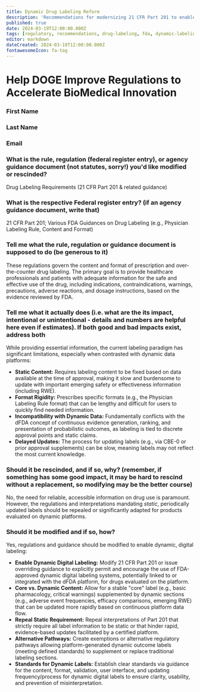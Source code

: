 ```yaml
---
title: Dynamic Drug Labeling Reform
description: 'Recommendations for modernizing 21 CFR Part 201 to enable dynamic, data-driven drug labeling in the dFDA ecosystem'
published: true
date: 2024-03-19T12:00:00.000Z
tags: [regulatory, recommendations, drug-labeling, fda, dynamic-labeling, real-world-data]
editor: markdown
dateCreated: 2024-03-19T12:00:00.000Z
fontawesomeIcon: fa-tag
---
```


# Help DOGE Improve Regulations to Accelerate BioMedical Innovation

### First Name

### Last Name

### Email

### What is the rule, regulation (federal register entry), or agency guidance document (not statutes, sorry!) you'd like modified or rescinded?

Drug Labeling Requirements (21 CFR Part 201 & related guidance)

### What is the respective Federal register entry? (if an agency guidance document, write that)

21 CFR Part 201; Various FDA Guidances on Drug Labeling (e.g., Physician Labeling Rule, Content and Format)

### Tell me what the rule, regulation or guidance document is supposed to do (be generous to it)

These regulations govern the content and format of prescription and over-the-counter drug labeling. The primary goal is to provide healthcare professionals and patients with adequate information for the safe and effective use of the drug, including indications, contraindications, warnings, precautions, adverse reactions, and dosage instructions, based on the evidence reviewed by FDA.

### Tell me what it actually does (i.e. what are the its impact, intentional or unintentional - details and numbers are helpful here even if estimates). If both good and bad impacts exist, address both

While providing essential information, the current labeling paradigm has significant limitations, especially when contrasted with dynamic data platforms:

* **Static Content:** Requires labeling content to be fixed based on data available at the time of approval, making it slow and burdensome to update with important emerging safety or effectiveness information (including RWE).
* **Format Rigidity:** Prescribes specific formats (e.g., the Physician Labeling Rule format) that can be lengthy and difficult for users to quickly find needed information.
* **Incompatibility with Dynamic Data:** Fundamentally conflicts with the dFDA concept of continuous evidence generation, ranking, and presentation of probabilistic outcomes, as labeling is tied to discrete approval points and static claims.
* **Delayed Updates:** The process for updating labels (e.g., via CBE-0 or prior approval supplements) can be slow, meaning labels may not reflect the most current knowledge.

### Should it be rescinded, and if so, why? (remember, if something has some good impact, it may be hard to rescind without a replacement, so modifying may be the better course)

No, the need for reliable, accessible information on drug use is paramount. However, the regulations and interpretations mandating *static*, periodically updated labels should be repealed or significantly adapted for products evaluated on dynamic platforms.

### Should it be modified and if so, how?

Yes, regulations and guidance should be modified to enable dynamic, digital labeling:

* **Enable Dynamic Digital Labeling:** Modify 21 CFR Part 201 or issue overriding guidance to explicitly permit and encourage the use of FDA-approved dynamic digital labeling systems, potentially linked to or integrated with the dFDA platform, for drugs evaluated on the platform.
* **Core vs. Dynamic Content:** Allow for a stable "core" label (e.g., basic pharmacology, critical warnings) supplemented by dynamic sections (e.g., adverse event frequencies, efficacy comparisons, emerging RWE) that can be updated more rapidly based on continuous platform data flow.
* **Repeal Static Requirement:** Repeal interpretations of Part 201 that strictly require all label information to be static or that hinder rapid, evidence-based updates facilitated by a certified platform.
* **Alternative Pathways:** Create exemptions or alternative regulatory pathways allowing platform-generated dynamic outcome labels (meeting defined standards) to supplement or replace traditional labeling sections.
* **Standards for Dynamic Labels:** Establish clear standards via guidance for the content, format, validation, user interface, and updating frequency/process for dynamic digital labels to ensure clarity, usability, and prevention of misinterpretation.
